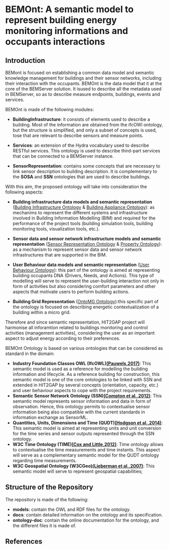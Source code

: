 # BEMOnt: A semantic model to represent building energy monitoring informations and occupants interactions

## Introduction

BEMont  is focused on establishing a common data model and semantic knowledge management for buildings and their sensor networks, including their interaction with the occupants. BEMOnt is the data model that it at the core of the BEMServer solution. It isused to describe all the metadata used in BEMServer, so as to describe measure endpoints, buildings, events and services.

BEMOnt is made of the following modules:

- **BuildingInfrastructure**: it consists of elements used to describe a building. Most of the information are obtained from the ifcOWl ontology, but the structure is simplified, and only a subset of concepts is used, tose that are relevant to describe sensors and measure points.

- **Services**: an extension of the Hydra vocabulary used to describe RESTful services. This ontology is used to describe third-part services that can be connected to a BEMServer instance.

- **SensorRepresentation**: contains some concepts that are necessary to link sensor description to building description. It is complementary to the **SOSA** and **SSN** ontologies that are used to describe buildings.

With this aim, the proposed ontology will take into consideration the following aspects:

- **Building infrastructure data models and semantic representation** ([Building Infrastructure Ontology](https://rawgit.com/HIT2GAP-EU-PROJECT/BEMOnt/master/owlSpecificationDoc/BuildingInfraestructure/index-en.html) & [Building Appliance Ontology](https://rawgit.com/HIT2GAP-EU-PROJECT/BEMOnt/master/owlSpecificationDoc/buildingappliance/index-en.html)): as mechanims to represent the different systems and infrastructure involved in Building Information Modelling (BIM) and required for the performance of the project tools (building simulation tools, building monitoring tools, visualization tools, etc.).

- **Sensor data and sensor network infrastructure models and semantic representation** ([Sensor Representation Ontology](https://rawgit.com/HIT2GAP-EU-PROJECT/BEMOnt/master/owlSpecificationDoc/SensorRepresentation/index-en.html) & [Property Ontology](https://rawgit.com/HIT2GAP-EU-PROJECT/BEMOnt/master/owlSpecificationDoc/Property/index-en.html)): as a mechanism to represent sensor data and sensor network infrastructures that are supported in the BIM.

- **User Behaviour data models and semantic representation** ([User Behaviour Ontology](https://cdn.rawgit.com/HIT2GAP-EU-PROJECT/BEMOnt/gh-pages/owlSpecificationDoc/index-en.html)): this part of the ontology is aimed at representing building occupants DNA (Drivers, Needs, and Actions). This type of modelling will serve to represent the user-building interaction not only in form of activities but also considering comfort parameters and other aspects that motivate users to perform building actions.

- **Building Grid Representation** ([OntoMG Ontology](https://rawgit.com/HIT2GAP-EU-PROJECT/BEMOnt/master/owlSpecificationDoc/OntoMG/index-en.html)):this specific part of the ontology is focused on describing energetic contextualization of a building within a micro grid.

Therefore and since semantic representation, HIT2GAP project will harmonise all inforamtion related to buildings monitoring and control activities (management activities), considering the user as an important aspect to adjust energy according to their preferences.

BEMOnt Ontology is based on various ontologies that can be considered as standard in the domain:

- **Industry Foundation Classes OWL (IfcOWL)[(Pauwels,2017)][@Pauwels2017]**: This semantic model is used as a reference for modelling the building information and lifecycle. As a reference building for construction, this semantic model is one of the core ontologies to be linked with SSN and extended in HIT2GAP by several concepts (orientation, capacity, etc.) and user behaviour aspects to cope with the project requirements.
- **Semantic Sensor Network Ontology (SSN)[(Compton et al.,2012)][@Compton2012]**: This semantic model represents sensor information and data in form of observation. Hence, this ontology permits to contextualise sensor information being also compatible with the current standards in information exchange as SensorML.
- **Quantities, Units, Dimensions and Time (QUDT)[(Hodgson et al.,2014)][@Hodgson2014]**: This semantic model is aimed at representing units and unit conversion for the time series and sensor outputs represented through the SSN ontology.
- **W3C Time Ontology (TIME)[(Cox and Little,2012)][@Cox2017]**: Time ontology allows to contextualise the time measurements and time instants. This aspect will serve as a complementary semantic model for the QUDT ontology regarding time measurements.
- **W3C Geospatial Ontology (W3CGeo)[(Lieberman et al.,2007)][@Lieberman2007]**: This semantic model will serve to represent geospatial capabilities;

## Structure of the Repository

The repository is made of the following:

- **models**: contain the OWL and RDF files for the ontology.
- **docs**: contain detailed information on the ontology and its specification.
- **ontology-doc**: contain the online documentation for the ontology, and the different files it is made of.

## References

[@Compton2012]: http://doi.org/10.1016/j.websem.2012.05.003 "Compton, M., Barnaghi, P., Bermudez, L., García-Castro, R., Corcho, O., Cox, S., … Taylor, K. (2012). The SSN ontology of the W3C semantic sensor network incubator group. Web Semantics: Science, Services and Agents on the World Wide Web, 17, 25–32."

[@Hodgson2014]: http://qudt.org/ "Hodgson, R., Keller, P. J., Hodges, J., & Spivak, J. (2014). QUDT - Quantities, Units, Dimensions and Data Types Ontologies."

[@Cox2017]: https://www.w3.org/TR/owl-time/ "Cox, S., Little, Chris. (2017). Time Ontology in OWL- W3C Working Draft 02 February 2017."

[@Pauwels2017]: http://openbimstandards.org/standards/ifcowl/ "Pauwels, P. IfcOWL Web Page"

[@Lieberman2007]: https://www.w3.org/2005/Incubator/geo/XGR-geo-ont-20071023/ "Joshua Lieberman, Raj Singh, Chris Goad, W3C Geospatial Ontologies, 2007"
